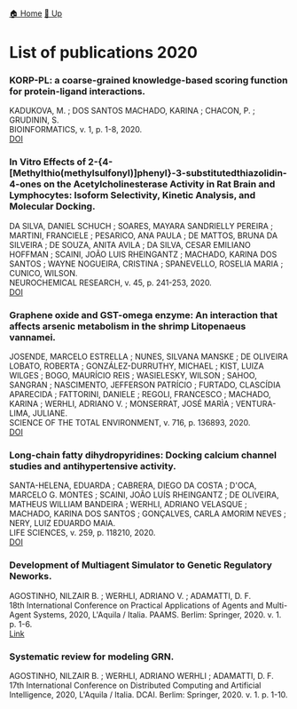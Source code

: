 [🏠 Home](../index.md) [🔼 Up](../publications.md)

# List of publications 2020

### KORP-PL: a coarse-grained knowledge-based scoring function for protein-ligand interactions.
KADUKOVA, M. ; DOS SANTOS MACHADO, KARINA ; CHACON, P. ; GRUDININ, S.<br />
BIOINFORMATICS, v. 1, p. 1-8, 2020.<br />
[DOI](http://dx.doi.org/10.1093/bioinformatics/btaa748)

### In Vitro Effects of 2-{4-[Methylthio(methylsulfonyl)]phenyl}-3-substitutedthiazolidin-4-ones on the Acetylcholinesterase Activity in Rat Brain and Lymphocytes: Isoform Selectivity, Kinetic Analysis, and Molecular Docking.
DA SILVA, DANIEL SCHUCH ; SOARES, MAYARA SANDRIELLY PEREIRA ; MARTINI, FRANCIELE ; PESARICO, ANA PAULA ; DE MATTOS, BRUNA DA SILVEIRA ; DE SOUZA, ANITA AVILA ; DA SILVA, CESAR EMILIANO HOFFMAN ; SCAINI, JOÃO LUIS RHEINGANTZ ; MACHADO, KARINA DOS SANTOS ; WAYNE NOGUEIRA, CRISTINA ; SPANEVELLO, ROSELIA MARIA ; CUNICO, WILSON.<br />
NEUROCHEMICAL RESEARCH, v. 45, p. 241-253, 2020.<br />
[DOI](http://dx.doi.org/10.1007/s11064-019-02929-8)

### Graphene oxide and GST-omega enzyme: An interaction that affects arsenic metabolism in the shrimp Litopenaeus vannamei.
JOSENDE, MARCELO ESTRELLA ; NUNES, SILVANA MANSKE ; DE OLIVEIRA LOBATO, ROBERTA ; GONZÁLEZ-DURRUTHY, MICHAEL ; KIST, LUIZA WILGES ; BOGO, MAURÍCIO REIS ; WASIELESKY, WILSON ; SAHOO, SANGRAN ; NASCIMENTO, JEFFERSON PATRÍCIO ; FURTADO, CLASCÍDIA APARECIDA ; FATTORINI, DANIELE ; REGOLI, FRANCESCO ; MACHADO, KARINA ; WERHLI, ADRIANO V. ; MONSERRAT, JOSÉ MARÌA ; VENTURA-LIMA, JULIANE. <br />
SCIENCE OF THE TOTAL ENVIRONMENT, v. 716, p. 136893, 2020.<br />
[DOI](https://www.sciencedirect.com/science/article/abs/pii/S0048969720304034?via%3Dihub)

### Long-chain fatty dihydropyridines: Docking calcium channel studies and antihypertensive activity.
SANTA-HELENA, EDUARDA ; CABRERA, DIEGO DA COSTA ; D'OCA, MARCELO G. MONTES ; SCAINI, JOÃO LUÍS RHEINGANTZ ; DE OLIVEIRA, MATHEUS WILLIAM BANDEIRA ; WERHLI, ADRIANO VELASQUE ; MACHADO, KARINA DOS SANTOS ; GONÇALVES, CARLA AMORIM NEVES ; NERY, LUIZ EDUARDO MAIA.<br />
LIFE SCIENCES, v. 259, p. 118210, 2020.<br />
[DOI](https://linkinghub.elsevier.com/retrieve/pii/S0024320520309620)

### Development of Multiagent Simulator to Genetic Regulatory Neworks.
AGOSTINHO, NILZAIR B. ; WERHLI, ADRIANO V. ; ADAMATTI, D. F.<br />
18th International Conference on Practical Applications of Agents and Multi-Agent Systems, 2020, L'Aquila / Italia. PAAMS. Berlim: Springer, 2020. v. 1. p. 1-6.<br />
[Link](https://www.researchgate.net/publication/344274495_Development_of_a_Multiagent_Simulator_to_Genetic_Regulatory_Networks)

### Systematic review for modeling GRN.
AGOSTINHO, NILZAIR B. ; WERHLI, ADRIANO WERHLI ; ADAMATTI, D. F.<br />
17th International Conference on Distributed Computing and Artificial Intelligence, 2020, L'Aquila / Italia. DCAI. Berlim: Springer, 2020. v. 1. p. 1-10.<br />

